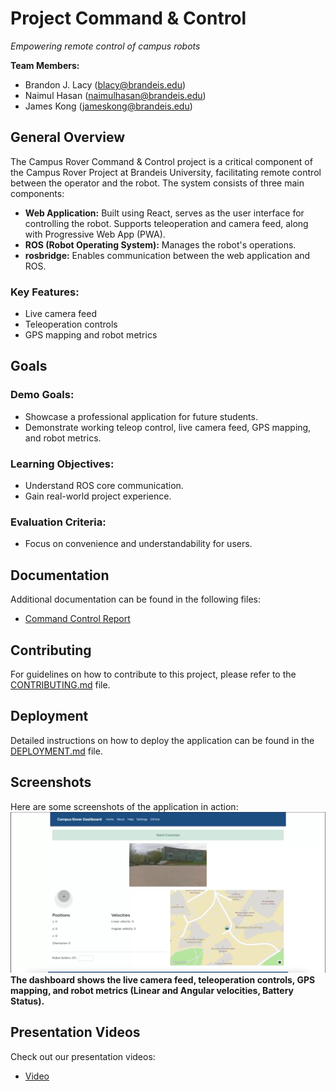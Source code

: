 # **Project Command & Control**
*Empowering remote control of campus robots*

**Team Members:**
- Brandon J. Lacy (blacy@brandeis.edu)
- Naimul Hasan (naimulhasan@brandeis.edu)
- James Kong (jameskong@brandeis.edu)

## **General Overview**
The Campus Rover Command & Control project is a critical component of the Campus Rover Project at Brandeis University, facilitating remote control between the operator and the robot. The system consists of three main components:
- **Web Application:** Built using React, serves as the user interface for controlling the robot. Supports teleoperation and camera feed, along with Progressive Web App (PWA).
- **ROS (Robot Operating System):** Manages the robot's operations.
- **rosbridge:** Enables communication between the web application and ROS.

### **Key Features:**
- Live camera feed
- Teleoperation controls
- GPS mapping and robot metrics

## **Goals**
### **Demo Goals:**
- Showcase a professional application for future students.
- Demonstrate working teleop control, live camera feed, GPS mapping, and robot metrics.

### **Learning Objectives:**
- Understand ROS core communication.
- Gain real-world project experience.

### **Evaluation Criteria:**
- Focus on convenience and understandability for users.

## **Documentation**
Additional documentation can be found in the following files:
- [Command Control Report](report/command-control-report.md)

## **Contributing**
For guidelines on how to contribute to this project, please refer to the [CONTRIBUTING.md](CONTRIBUTING.md) file.

## **Deployment**
Detailed instructions on how to deploy the application can be found in the [DEPLOYMENT.md](DEPLOYMENT.md) file.

## **Screenshots**
Here are some screenshots of the application in action:
![Screenshot 1](screenshots/image.png)
**The dashboard shows the live camera feed, teleoperation controls, GPS mapping, and robot metrics (Linear and Angular velocities, Battery Status).**


## **Presentation Videos**
Check out our presentation videos:
- [Video](screenshots/Command%20Control%20Demo%20Video.mp4)

